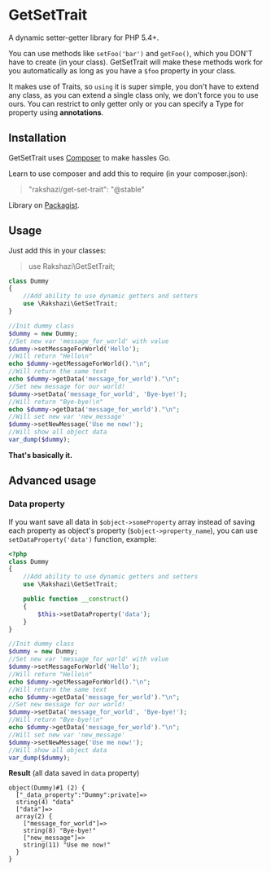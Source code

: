 # GetSetTrait
A dynamic setter-getter library for PHP 5.4+.

You can use methods like `setFoo('bar')` and `getFoo()`, which you DON'T have to create (in your class).
GetSetTrait will make these methods work for you automatically as long as you have a `$foo` property in your class.

It makes use of Traits, so `using` it is super simple, you don't have to extend any class, as you can extend a single class only, we don't force you to use ours.
You can restrict to only getter only or you can specify a Type for property using **annotations**.

## Installation

GetSetTrait uses [Composer](http://getcomposer.org/) to make hassles Go.

Learn to use composer and add this to require (in your composer.json):

> "rakshazi/get-set-trait": "@stable"

Library on [Packagist](https://packagist.org/packages/rakshazi/get-set-trait).

## Usage

Just add this in your classes:

> use Rakshazi\GetSetTrait;

```php
class Dummy
{
    //Add ability to use dynamic getters and setters
    use \Rakshazi\GetSetTrait;
}

//Init dummy class
$dummy = new Dummy;
//Set new var 'message_for_world' with value
$dummy->setMessageForWorld('Hello');
//Will return "Hello\n"
echo $dummy->getMessageForWorld()."\n";
//Will return the same text
echo $dummy->getData('message_for_world')."\n";
//Set new message for our world!
$dummy->setData('message_for_world', 'Bye-bye!');
//Will return "Bye-bye!\n"
echo $dummy->getData('message_for_world')."\n";
//Will set new var 'new_message'
$dummy->setNewMessage('Use me now!');
//Will show all object data
var_dump($dummy);
```

**That's basically it.**

## Advanced usage

### Data property

If you want save all data in `$object->someProperty` array instead of saving each property as object's property (`$object->property_name`),
you can use `setDataProperty('data')` function, example:

```php
<?php
class Dummy
{
    //Add ability to use dynamic getters and setters
    use \Rakshazi\GetSetTrait;

    public function __construct()
    {
        $this->setDataProperty('data');
    }
}

//Init dummy class
$dummy = new Dummy;
//Set new var 'message_for_world' with value
$dummy->setMessageForWorld('Hello');
//Will return "Hello\n"
echo $dummy->getMessageForWorld()."\n";
//Will return the same text
echo $dummy->getData('message_for_world')."\n";
//Set new message for our world!
$dummy->setData('message_for_world', 'Bye-bye!');
//Will return "Bye-bye!\n"
echo $dummy->getData('message_for_world')."\n";
//Will set new var 'new_message'
$dummy->setNewMessage('Use me now!');
//Will show all object data
var_dump($dummy);
```

**Result** (all data saved in `data` property)

```
object(Dummy)#1 (2) {
  ["_data_property":"Dummy":private]=>
  string(4) "data"
  ["data"]=>
  array(2) {
    ["message_for_world"]=>
    string(8) "Bye-bye!"
    ["new_message"]=>
    string(11) "Use me now!"
  }
}
```
